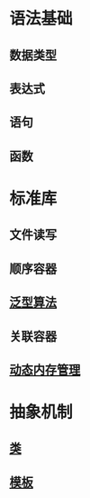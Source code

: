# 语法基础

## 数据类型

## 表达式

## 语句

## 函数

# 标准库

## 文件读写

## 顺序容器

## [泛型算法](./algorithm.md)

## 关联容器

## [动态内存管理](./DynamicMemoryManagement.md)

# 抽象机制

## [类](./class.md)

## [模板](./template.md)

